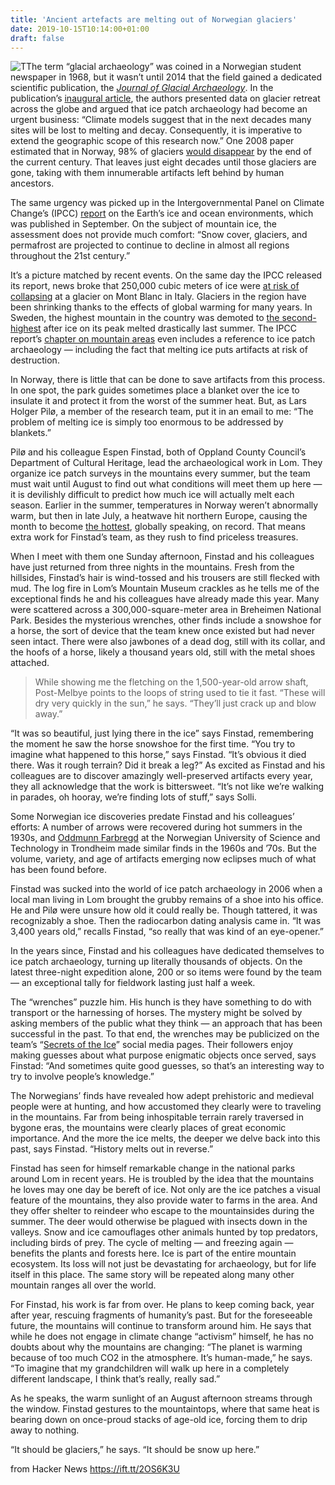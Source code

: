 ```yaml
---
title: 'Ancient artefacts are melting out of Norwegian glaciers'
date: 2019-10-15T10:14:00+01:00
draft: false
---
```


![T](https://miro.medium.com/max/1000/1*hhAWoP52ZaRmQ4fezMjAKw.png)The term “glacial archaeology” was coined in a Norwegian student newspaper in 1968, but it wasn’t until 2014 that the field gained a dedicated scientific publication, the [_Journal of Glacial Archaeology_](https://journals.equinoxpub.com/index.php/JGA). In the publication’s [inaugural article](https://pdfs.semanticscholar.org/413b/f0a9a8f13b9be8788a5302638f9f94d87e01.pdf), the authors presented data on glacier retreat across the globe and argued that ice patch archaeology had become an urgent business: “Climate models suggest that in the next decades many sites will be lost to melting and decay. Consequently, it is imperative to extend the geographic scope of this research now.” One 2008 paper estimated that in Norway, 98% of glaciers [would disappear](http://citeseerx.ist.psu.edu/viewdoc/download?doi=10.1.1.738.5350&rep=rep1&type=pdf) by the end of the current century. That leaves just eight decades until those glaciers are gone, taking with them innumerable artifacts left behind by human ancestors.

The same urgency was picked up in the Intergovernmental Panel on Climate Change’s (IPCC) [report](https://www.ipcc.ch/srocc/home/) on the Earth’s ice and ocean environments, which was published in September. On the subject of mountain ice, the assessment does not provide much comfort: “Snow cover, glaciers, and permafrost are projected to continue to decline in almost all regions throughout the 21st century.”

It’s a picture matched by recent events. On the same day the IPCC released its report, news broke that 250,000 cubic meters of ice were [at risk of collapsing](https://www.bbc.com/news/world-europe-49820542) at a glacier on Mont Blanc in Italy. Glaciers in the region have been shrinking thanks to the effects of global warming for many years. In Sweden, the highest mountain in the country was demoted to [the second-highest](https://www.thelocal.se/20190905/swedens-formerly-highest-peak-shrinks-to-lowest-point-ever-kebnekaise) after ice on its peak melted drastically last summer. The IPCC report’s [chapter on mountain areas](https://report.ipcc.ch/srocc/pdf/SROCC_FinalDraft_Chapter2.pdf) even includes a reference to ice patch archaeology — including the fact that melting ice puts artifacts at risk of destruction.

In Norway, there is little that can be done to save artifacts from this process. In one spot, the park guides sometimes place a blanket over the ice to insulate it and protect it from the worst of the summer heat. But, as Lars Holger Pilø, a member of the research team, put it in an email to me: “The problem of melting ice is simply too enormous to be addressed by blankets.”

Pilø and his colleague Espen Finstad, both of Oppland County Council’s Department of Cultural Heritage, lead the archaeological work in Lom. They organize ice patch surveys in the mountains every summer, but the team must wait until August to find out what conditions will meet them up here — it is devilishly difficult to predict how much ice will actually melt each season. Earlier in the summer, temperatures in Norway weren’t abnormally warm, but then in late July, a heatwave hit northern Europe, causing the month to become [the hottest](https://www.theweathernetwork.com/ca/news/article/july-2019-officially-hottest-month-ever-measured-on-earth), globally speaking, on record. That means extra work for Finstad’s team, as they rush to find priceless treasures.

When I meet with them one Sunday afternoon, Finstad and his colleagues have just returned from three nights in the mountains. Fresh from the hillsides, Finstad’s hair is wind-tossed and his trousers are still flecked with mud. The log fire in Lom’s Mountain Museum crackles as he tells me of the exceptional finds he and his colleagues have already made this year. Many were scattered across a 300,000-square-meter area in Breheimen National Park. Besides the mysterious wrenches, other finds include a snowshoe for a horse, the sort of device that the team knew once existed but had never seen intact. There were also jawbones of a dead dog, still with its collar, and the hoofs of a horse, likely a thousand years old, still with the metal shoes attached.

> While showing me the fletching on the 1,500-year-old arrow shaft, Post-Melbye points to the loops of string used to tie it fast. “These will dry very quickly in the sun,” he says. “They’ll just crack up and blow away.”

“It was so beautiful, just lying there in the ice” says Finstad, remembering the moment he saw the horse snowshoe for the first time. “You try to imagine what happened to this horse,” says Finstad. “It’s obvious it died there. Was it rough terrain? Did it break a leg?” As excited as Finstad and his colleagues are to discover amazingly well-preserved artifacts every year, they all acknowledge that the work is bittersweet. “It’s not like we’re walking in parades, oh hooray, we’re finding lots of stuff,” says Solli.

Some Norwegian ice discoveries predate Finstad and his colleagues’ efforts: A number of arrows were recovered during hot summers in the 1930s, and [Oddmunn Farbregd](https://www.ntnu.no/ansatte/oddmunn.farbregd) at the Norwegian University of Science and Technology in Trondheim made similar finds in the 1960s and ’70s. But the volume, variety, and age of artifacts emerging now eclipses much of what has been found before.

Finstad was sucked into the world of ice patch archaeology in 2006 when a local man living in Lom brought the grubby remains of a shoe into his office. He and Pilø were unsure how old it could really be. Though tattered, it was recognizably a shoe. Then the radiocarbon dating analysis came in. “It was 3,400 years old,” recalls Finstad, “so really that was kind of an eye-opener.”

In the years since, Finstad and his colleagues have dedicated themselves to ice patch archaeology, turning up literally thousands of objects. On the latest three-night expedition alone, 200 or so items were found by the team — an exceptional tally for fieldwork lasting just half a week.

The “wrenches” puzzle him. His hunch is they have something to do with transport or the harnessing of horses. The mystery might be solved by asking members of the public what they think — an approach that has been successful in the past. To that end, the wrenches may be publicized on the team’s “[Secrets of the Ice](https://twitter.com/brearkeologi)” social media pages. Their followers enjoy making guesses about what purpose enigmatic objects once served, says Finstad: “And sometimes quite good guesses, so that’s an interesting way to try to involve people’s knowledge.”

The Norwegians’ finds have revealed how adept prehistoric and medieval people were at hunting, and how accustomed they clearly were to traveling in the mountains. Far from being inhospitable terrain rarely traversed in bygone eras, the mountains were clearly places of great economic importance. And the more the ice melts, the deeper we delve back into this past, says Finstad. “History melts out in reverse.”

Finstad has seen for himself remarkable change in the national parks around Lom in recent years. He is troubled by the idea that the mountains he loves may one day be bereft of ice. Not only are the ice patches a visual feature of the mountains, they also provide water to farms in the area. And they offer shelter to reindeer who escape to the mountainsides during the summer. The deer would otherwise be plagued with insects down in the valleys. Snow and ice camouflages other animals hunted by top predators, including birds of prey. The cycle of melting — and freezing again — benefits the plants and forests here. Ice is part of the entire mountain ecosystem. Its loss will not just be devastating for archaeology, but for life itself in this place. The same story will be repeated along many other mountain ranges all over the world.

For Finstad, his work is far from over. He plans to keep coming back, year after year, rescuing fragments of humanity’s past. But for the foreseeable future, the mountains will continue to transform around him. He says that while he does not engage in climate change “activism” himself, he has no doubts about why the mountains are changing: “The planet is warming because of too much CO2 in the atmosphere. It’s human-made,” he says. “To imagine that my grandchildren will walk up here in a completely different landscape, I think that’s really, really sad.”

As he speaks, the warm sunlight of an August afternoon streams through the window. Finstad gestures to the mountaintops, where that same heat is bearing down on once-proud stacks of age-old ice, forcing them to drip away to nothing.

“It should be glaciers,” he says. “It should be snow up here.”

  
  
from Hacker News https://ift.tt/2OS6K3U